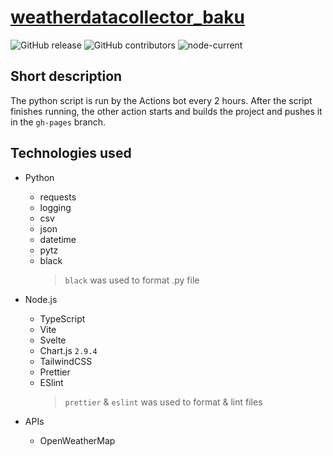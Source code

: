 # [weatherdatacollector_baku](https://test2user-aqil.github.io/weatherdatacollector_baku/)

![GitHub release](https://img.shields.io/github/v/release/test2user-aqil/weatherdatacollector_baku)
![GitHub contributors](https://img.shields.io/github/contributors/test2user-aqil/weatherdatacollector_baku)
![node-current](https://img.shields.io/node/v/latest)
<!--[![GitHub stars](https://img.shields.io/github/stars/test2user-aqil/weatherdatacollector_baku)](https://github.com/test2user-aqil/weatherdatacollector_baku)-->

## Short description

The python script is run by the Actions bot every 2 hours. After the script finishes running, the other action starts and builds the project and pushes it in the `gh-pages` branch.

## **Technologies used**

-   Python
    -   requests
    -   logging
    -   csv
    -   json
    -   datetime
    -   pytz
    -   black
        > `black` was used to format .py file
-   Node.js

    -   TypeScript
    -   Vite
    -   Svelte
    -   Chart.js `2.9.4`
    -   TailwindCSS
    -   Prettier
    -   ESlint
        > `prettier` & `eslint` was used to format & lint files

-   APIs
    -   OpenWeatherMap
